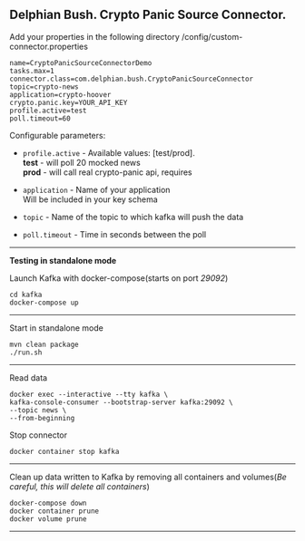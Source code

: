 Delphian Bush. Crypto Panic Source Connector.
-----------------
Add your properties in the following directory /config/custom-connector.properties

    name=CryptoPanicSourceConnectorDemo
    tasks.max=1
    connector.class=com.delphian.bush.CryptoPanicSourceConnector
    topic=crypto-news
    application=crypto-hoover
    crypto.panic.key=YOUR_API_KEY
    profile.active=test
    poll.timeout=60

Configurable parameters:
* `profile.active` - Available values: [test/prod].  
**test** - will poll 20 mocked news  
**prod** - will call real crypto-panic api, requires 

* `application` - Name of your application  
Will be included in your key schema

* `topic` - Name of the topic to which kafka will push the data  

* `poll.timeout` - Time in seconds between the poll

-----
**Testing in standalone mode**

Launch Kafka with docker-compose(starts on port *29092*)

    cd kafka
    docker-compose up
-----
Start in standalone mode

    mvn clean package
    ./run.sh

-----
Read data

    docker exec --interactive --tty kafka \
    kafka-console-consumer --bootstrap-server kafka:29092 \
    --topic news \
    --from-beginning

Stop connector

    docker container stop kafka
-----

Clean up data written to Kafka by removing all containers and volumes(*Be careful, this will delete all containers*)

    docker-compose down
    docker container prune
    docker volume prune
-----